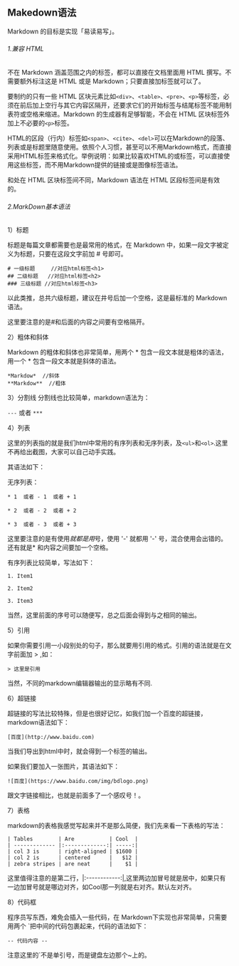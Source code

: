Makedown语法
---

Markdown 的目标是实现「易读易写」。

###### 1.兼容 HTML
不在 Markdown 涵盖范围之内的标签，都可以直接在文档里面用 HTML 撰写。不需要额外标注这是 HTML 或是 Markdown；只要直接加标签就可以了。

要制约的只有一些 HTML 区块元素比如``<div>``、``<table>``、``<pre>``、``<p>``等标签，必须在前后加上空行与其它内容区隔开，还要求它们的开始标签与结尾标签不能用制表符或空格来缩进。Markdown 的生成器有足够智能，不会在 HTML 区块标签外加上不必要的``<p>``标签。

HTML的区段（行内）标签如``<span>``、``<cite>``、``<del>``可以在Markdown的段落、列表或是标题里随意使用。依照个人习惯，甚至可以不用Markdown格式，而直接采用HTML标签来格式化。举例说明：如果比较喜欢HTML的<a>或<img>标签，可以直接使用这些标签，而不用Markdown提供的链接或是图像标签语法。

和处在 HTML 区块标签间不同，Markdown 语法在 HTML 区段标签间是有效的。
###### 2.MarkDown基本语法
1）标题

标题是每篇文章都需要也是最常用的格式，在 Markdown 中，如果一段文字被定义为标题，只要在这段文字前加 # 号即可。
```
# 一级标题     //对应html标签<h1>
## 二级标题   //对应html标签<h2>
### 三级标题 //对应html标签<h3>
```
以此类推，总共六级标题，建议在井号后加一个空格，这是最标准的 Markdown 语法。

这里要注意的是#和后面的内容之间要有空格隔开。

2）粗体和斜体

Markdown 的粗体和斜体也非常简单，用两个 * 包含一段文本就是粗体的语法，用一个 * 包含一段文本就是斜体的语法。
```
*Markdow*  //斜体
**Markdow**  //粗体
```

3）分割线
分割线也比较简单，markdown语法为：

`---`
或者
`***`

4）列表

这里的列表指的就是我们html中常用的有序列表和无序列表，及``<ul>``和``<ol>``.这里不再给出截图，大家可以自己动手实践。

其语法如下：

无序列表：

```
* 1  或者 - 1  或者 + 1 

* 2  或者 - 2  或者 + 2 

* 3  或者 - 3  或者 + 3 
```

这里要注意的是有使用*就都是用*号，使用 '-' 就都用 '-' 号，混合使用会出错的。还有就是* 和内容之间要加一个空格。

有序列表比较简单，写法如下：
```
1. Item1

2. Item2

3. Item3
```
 当然，这里前面的序号可以随便写，总之后面会得到与之相同的输出。

5）引用

如果你需要引用一小段别处的句子，那么就要用引用的格式。引用的语法就是在文字前面加 > ,如：
```
> 这里是引用
```

当然，不同的markdown编辑器输出的显示略有不同.

6）超链接

超链接的写法比较特殊，但是也很好记忆，如我们加一个百度的超链接，markdown语法如下：
```
[百度](http://www.baidu.com)
```
当我们导出到html中时，就会得到一个<a>标签的输出。

如果我们要加入一张图片，其语法如下：
```
![百度](https://www.baidu.com/img/bdlogo.png)
```
跟文字链接相比，也就是前面多了一个感叹号！。

7）表格

markdown的表格我感觉写起来并不是那么简便，我们先来看一下表格的写法：

```
| Tables        | Are           | Cool  |
| ------------- |:-------------:| -----:|
| col 3 is      | right-aligned | $1600 |
| col 2 is      | centered      |   $12 |
| zebra stripes | are neat      |    $1 |
```
这里值得注意的是第二行，|:------------:|,这里两边加冒号就是居中，如果只有一边加冒号就是哪边对齐，如Cool那一列就是右对齐。默认左对齐。

 8）代码框

 程序员写东西，难免会插入一些代码，在 Markdown下实现也非常简单，只需要用两个 `把中间的代码包裹起来，代码的语法如下：
 
` -- 代码内容 -- `

 注意这里的`不是单引号，而是键盘左边那个~上的。












